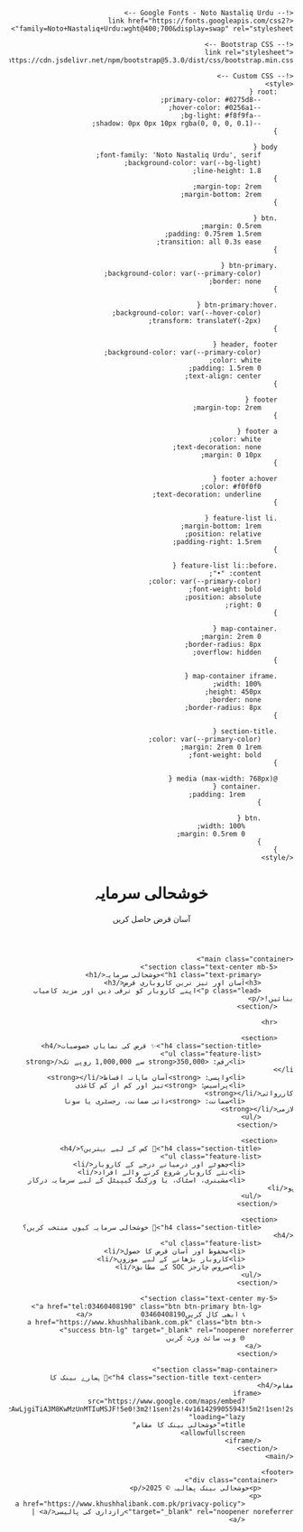<!DOCTYPE html>
<html lang="ur" dir="rtl">
<head>
    <meta charset="UTF-8">
    <meta name="viewport" content="width=device-width, initial-scale=1">
    <meta name="description" content="خوشحالی سرمایہ - آسان اور تیز ترین کاروباری قرض">
    <title>خوشحالی سرمایہ - کاروباری قرضہ</title>
    
    <!-- Google Fonts - Noto Nastaliq Urdu -->
    <link href="https://fonts.googleapis.com/css2?family=Noto+Nastaliq+Urdu:wght@400;700&display=swap" rel="stylesheet">
    
    <!-- Bootstrap CSS -->
    <link rel="stylesheet" href="https://cdn.jsdelivr.net/npm/bootstrap@5.3.0/dist/css/bootstrap.min.css">
    
    <!-- Custom CSS -->
    <style>
        :root {
            --primary-color: #0275d8;
            --hover-color: #0256a1;
            --bg-light: #f8f9fa;
            --shadow: 0px 0px 10px rgba(0, 0, 0, 0.1);
        }

        body {
            font-family: 'Noto Nastaliq Urdu', serif;
            background-color: var(--bg-light);
            line-height: 1.8;
        }
            margin-top: 2rem;
            margin-bottom: 2rem;
        }

        .btn {
            margin: 0.5rem;
            padding: 0.75rem 1.5rem;
            transition: all 0.3s ease;
        }

        .btn-primary {
            background-color: var(--primary-color);
            border: none;
        }

        .btn-primary:hover {
            background-color: var(--hover-color);
            transform: translateY(-2px);
        }

        header, footer {
            background-color: var(--primary-color);
            color: white;
            padding: 1.5rem 0;
            text-align: center;
        }

        footer {
            margin-top: 2rem;
        }

        footer a {
            color: white;
            text-decoration: none;
            margin: 0 10px;
        }

        footer a:hover {
            color: #f0f0f0;
            text-decoration: underline;
        }

        .feature-list li {
            margin-bottom: 1rem;
            position: relative;
            padding-right: 1.5rem;
        }

        .feature-list li::before {
            content: "•";
            color: var(--primary-color);
            font-weight: bold;
            position: absolute;
            right: 0;
        }

        .map-container {
            margin: 2rem 0;
            border-radius: 8px;
            overflow: hidden;
        }

        .map-container iframe {
            width: 100%;
            height: 450px;
            border: none;
            border-radius: 8px;
        }

        .section-title {
            color: var(--primary-color);
            margin: 2rem 0 1rem;
            font-weight: bold;
        }

        @media (max-width: 768px) {
            .container {
                padding: 1rem;
            }
            
            .btn {
                width: 100%;
                margin: 0.5rem 0;
            }
        }
    </style>
</head>
<body>
    <header>
        <div class="container">
            <h1>خوشحالی سرمایہ</h1>
            <p class="mb-0">آسان قرض حاصل کریں</p>
        </div>
    </header>

    <main class="container">
        <section class="text-center mb-5">
            <h1 class="text-primary">خوشحالی سرمایہ</h1>
            <h3>آسان اور تیز ترین کاروباری قرض</h3>
            <p class="lead">اپنے کاروبار کو ترقی دیں اور مزید کامیاب بنائیں!</p>
        </section>

        <hr>

        <section>
            <h4 class="section-title">✨ قرض کی نمایاں خصوصیات</h4>
            <ul class="feature-list">
                <li>رقم: <strong>350,000 سے 1,000,000 روپے تک</strong></li>
                <li>واپسی: <strong>آسان ماہانہ اقساط</strong></li>
                <li>پراسیس: <strong>تیز اور کم از کم کاغذی کارروائی</strong></li>
                <li>ضمانت: <strong>ذاتی ضمانت، رجسٹری یا سونا لازمی</strong></li>
            </ul>
        </section>

        <section>
            <h4 class="section-title">🎯 کس کے لیے بہترین؟</h4>
            <ul class="feature-list">
                <li>چھوٹے اور درمیانے درجے کے کاروبار</li>
                <li>نئے کاروبار شروع کرنے والے افراد</li>
                <li>مشینری، اسٹاک، یا ورکنگ کیپیٹل کے لیے سرمایہ درکار ہو</li>
            </ul>
        </section>

        <section>
            <h4 class="section-title">💫 خوشحالی سرمایہ کیوں منتخب کریں؟</h4>
            <ul class="feature-list">
                <li>محفوظ اور آسان قرض کا حصول</li>
                <li>کاروبار بڑھانے کے لیے موزوں</li>
                <li>سروس چارجز SOC کے مطابق</li>
            </ul>
        </section>

        <section class="text-center my-5">
            <a href="tel:03460408190" class="btn btn-primary btn-lg">
                📞 ابھی کال کریں03460408190            </a>
            <a href="https://www.khushhalibank.com.pk" class="btn btn-success btn-lg" target="_blank" rel="noopener noreferrer">
                🌐 ویب سائٹ وزٹ کریں
            </a>
        </section>

        <section class="map-container">
            <h4 class="section-title text-center">📍 ہمارے بینک کا مقام</h4>
            <iframe 
                src="https://www.google.com/maps/embed?pb=!1m18!1m12!1m3!1d0!2d73.5867651!3d32.4331851!2m3!1f0!2f0!3f0!3m2!1i1024!2i768!4f13.1!3m3!1m2!1s0x0%3A0x0!2zMzLCsDI2JzAwLjgiTiA3M8KwMzUnMTIuMSJF!5e0!3m2!1sen!2s!4v1614299055943!5m2!1sen!2s"
                loading="lazy"
                title="خوشحالی بینک کا مقام"
                allowfullscreen>
            </iframe>
        </section>
    </main>

    <footer>
        <div class="container">
            <p>خوشحالی بینک پھالیہ © 2025</p>
            <p>
                <a href="https://www.khushhalibank.com.pk/privacy-policy" target="_blank" rel="noopener noreferrer">رازداری کی پالیسی</a> | 
                </a>
